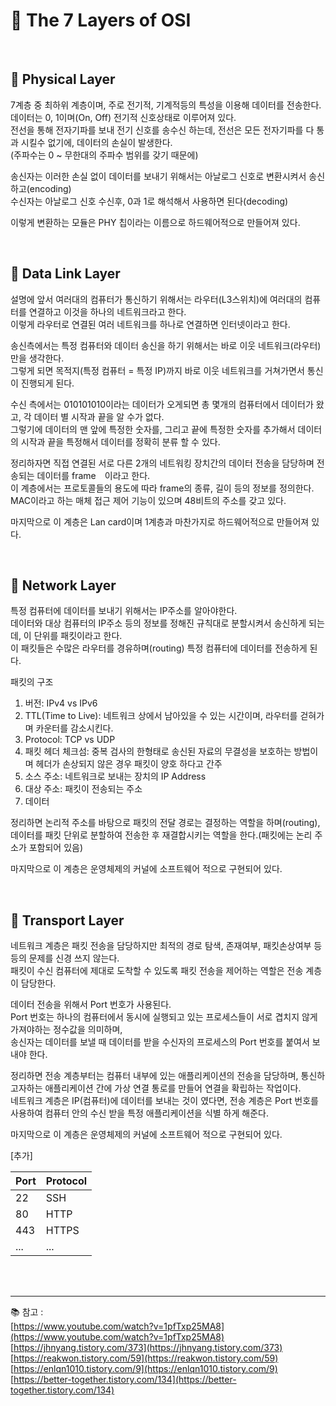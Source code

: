 # 🔑 The 7 Layers of OSI

<br>

## 📌 Physical Layer

7계층 중 최하위 계층이며, 주로 전기적, 기계적등의 특성을 이용해 데이터를 전송한다.<br>
데이터는 0, 1이며(On, Off) 전기적 신호상태로 이루어져 있다.<br>
전선을 통해 전자기파를 보내 전기 신호를 송수신 하는데, 전선은 모든 전자기파를 다 통과 시킬수 없기에, 데이터의 손실이 발생한다.<br>
(주파수는 0 ~ 무한대의 주파수 범위를 갖기 때문에)<br>

송신자는 이러한 손실 없이 데이터를 보내기 위해서는 아날로그 신호로 변환시켜서 송신하고(encoding)<br>
수신자는 아날로그 신호 수신후, 0과 1로 해석해서 사용하면 된다(decoding)<br>

이렇게 변환하는 모듈은 PHY 칩이라는 이름으로 하드웨어적으로 만들어져 있다.

<br>

## 📌 Data Link Layer

설명에 앞서 여러대의 컴퓨터가 통신하기 위해서는 라우터(L3스위치)에 여러대의 컴퓨터를 연결하고 이것을 하나의 네트워크라고 한다.<br>
이렇게 라우터로 연결된 여러 네트워크를 하나로 연결하면 인터넷이라고 한다.<br>

송신측에서는 특정 컴퓨터와 데이터 송신을 하기 위해서는 바로 이웃 네트워크(라우터)만을 생각한다.<br>
그렇게 되면 목적지(특정 컴퓨터 = 특정 IP)까지 바로 이웃 네트워크를 거쳐가면서 통신이 진행되게 된다.<br>

수신 측에서는 010101010이라는 데이터가 오게되면 총 몇개의 컴퓨터에서 데이터가 왔고, 각 데이터 별 시작과 끝을 알 수가 없다.<br>
그렇기에 데이터의 맨 앞에 특정한 숫자를, 그리고 끝에 특정한 숫자를 추가해서 데이터의 시작과 끝을 특정해서 데이터를 정확히 분류 할 수 있다.<br>

정리하자면 직접 연결된 서로 다른 2개의 네트워킹 장치간의 데이터 전송을 담당하며 전송되는 데이터를 frame　이라고 한다.<br>
이 계층에서는 프로토콜들의 용도에 따라 frame의 종류, 길이 등의 정보를 정의한다.<br>
MAC이라고 하는 매체 접근 제어 기능이 있으며 48비트의 주소를 갖고 있다.<br>

마지막으로 이 계층은 Lan card이며 1계층과 마찬가지로 하드웨어적으로 만들어져 있다.

<br>

## 📌 Network Layer

특정 컴퓨터에 데이터를 보내기 위해서는 IP주소를 알아야한다.<br>
데이터와 대상 컴퓨터의 IP주소 등의 정보를 정해진 규칙대로 분할시켜서 송신하게 되는데, 이 단위를 패킷이라고 한다.<br>
이 패킷들은 수많은 라우터를 경유하며(routing) 특정 컴퓨터에 데이터를 전송하게 된다.<br>

패킷의 구조
1. 버전: IPv4 vs IPv6
2. TTL(Time to Live): 네트워크 상에서 남아있을 수 있는 시간이며, 라우터를 걷혀가며 카운터를 감소시킨다.
3. Protocol: TCP vs UDP
4. 패킷 헤더 체크섬: 중복 검사의 한형태로 송신된 자료의 무결성을 보호하는 방법이며 헤더가 손상되지 않은 경우 패킷이 양호 하다고 간주
5. 소스 주소: 네트워크로 보내는 장치의 IP Address
6. 대상 주소: 패킷이 전송되는 주소
7. 데이터

정리하면 논리적 주소를 바탕으로 패킷의 전달 경로는 결정하는 역할을 하며(routing),<br>
데이터를 패킷 단위로 분할하여 전송한 후 재결합시키는 역할을 한다.(패킷에는 논리 주소가 포함되어 있음)

마지막으로 이 계층은 운영체제의 커널에 소프트웨어 적으로 구현되어 있다.

<br>

## 📌 Transport Layer

네트워크 계층은 패킷 전송을 담당하지만 최적의 경로 탐색, 존재여부, 패킷손상여부 등등의 문제를 신경 쓰지 않는다.<br>
패킷이 수신 컴퓨터에 제대로 도착할 수 있도록 패킷 전송을 제어하는 역할은 전송 계층이 담당한다.

데이터 전송을 위해서 Port 번호가 사용된다.<br>
Port 번호는 하나의 컴퓨터에서 동시에 실행되고 있는 프로세스들이 서로 겹치지 않게 가져야하는 정수값을 의미하며,<br>
송신자는 데이터를 보낼 때 데이터를 받을 수신자의 프로세스의 Port 번호를 붙여서 보내야 한다.<br>

정리하면 전송 계층부터는 컴퓨터 내부에 있는 애플리케이션의 전송을 담당하며, 통신하고자하는 애플리케이션 간에 가상 연결 통로를 만들어 연결을 확립하는 작업이다.<br>
네트워크 계층은 IP(컴퓨터)에 데이터를 보내는 것이 였다면, 전송 계층은 Port 번호를 사용하여 컴퓨터 안의 수신 받을 특정 애플리케이션을 식별 하게 해준다.

마지막으로 이 계층은 운영체제의 커널에 소프트웨어 적으로 구현되어 있다.

[추가]

|Port|Protocol|
|---|---|
|22|SSH|
|80|HTTP|
|443|HTTPS|
|...|...|

<br>
<br>

---

📚 참고 : <br>
[https://www.youtube.com/watch?v=1pfTxp25MA8](https://www.youtube.com/watch?v=1pfTxp25MA8)
<br>
[https://jhnyang.tistory.com/373](https://jhnyang.tistory.com/373)
<br>
[https://reakwon.tistory.com/59](https://reakwon.tistory.com/59)
<br>
[https://enlqn1010.tistory.com/9](https://enlqn1010.tistory.com/9)
<br>
[https://better-together.tistory.com/134](https://better-together.tistory.com/134)

